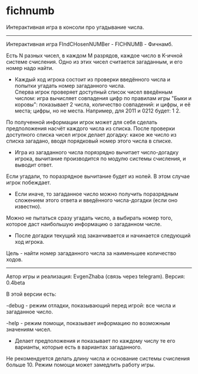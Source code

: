# fichnumb
Интерактивная игра в консоли про угадывание числа.

---
Интерактивная игра FIndCHosenNUMBer - FICHNUMB - Фичнамб.

Есть N разных чисел, в каждом M разрядов, каждое число в K-ичной системе счисления. Одно из этих чисел считается загаданным, и его номер надо найти.  
- Каждый ход игрока состоит из проверки введённого числа и попытки угадать номер загаданного числа.  
Сперва игрок проверяет доступный список чисел введённым числом: игра вычисляет совпадения цифр по правилам игры "Быки и коровы":
показывает 2 числа, количество совпадений:  и цифры, и её места; цифры, но не места. Например, для 2011 и 0212 будет: 1 2.  

По полученной информации игрок может для себя сделать предположения насчёт каждого числа из списка.
После проверки доступного списка чисел игрок делает догадку: какое же число из списка загадано, вводя порядковый номер этого числа в списке.  
- Игра из загаданного числа порязрядно вычитает число-догадку игрока, вычитание производится по модулю системы счисления, и выводит ответ.  

Если угадали, то поразрядное вычитание будет из нолей. В этом случае игрок побеждает.  
- Если иначе, то загаданное число можно получить поразрядным сложением этого ответа и введённого числа-догадки (если оно известно).  

Можно не пытаться сразу угадать число, а выбирать номер того, которое даст наибольшую информацию о загаданном числе.  
- После догадки текущий ход заканчивается и начинается следующий ход игрока.  

Цель - найти номер загаданного числа за наименьшее количество ходов.  

---
Автор игры и реализация: EvgenZhaba (связь через telegram). Версия: 0.4beta

В этой версии есть:  

-debug - режим отладки, показывающий перед игрой: все числа и загаданное число.  

-help  - режим помощи, показывает информацию по возможным значениям чисел.  
- Делает предположения и показывает по каждому числу те его варианты, которые есть в вариантах загаданного.  

Не рекомендуется делать длину числа и основание системы счисления больше 10. Режим помощи может замедлить работу игры.
